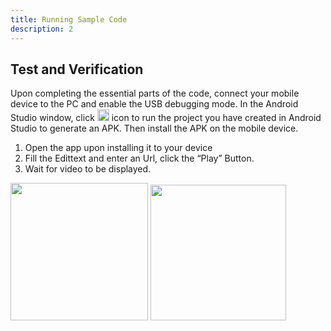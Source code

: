 ```yaml
---
title: Running Sample Code
description: 2
---
```


<h2><strong>Test and Verification</strong></h2>
<p>Upon completing the essential parts of the code, connect your mobile device to the PC and enable the USB debugging mode. In the Android Studio window, click   <img style="width: 19.00px" src="https://raw.githubusercontent.com/bekiryavuzkoc/testRepo/gh-pages/assets/run_image.png" onclick="imageclick(src)">    icon to run the project you have created in Android Studio to generate an APK. Then install the APK on the mobile device.</p>

<ol type="1">
	<li>Open the app upon installing it to your device</li>
	<li>Fill the Edittext and enter an Url, click the “Play” Button.</li>
	<li>Wait for video to be displayed.</li>
</ol>
<img style="width: 220.00px" src="https://raw.githubusercontent.com/bekiryavuzkoc/testRepo/gh-pages/assets/playvideoswithvideokitone.PNG" onclick="imageclick(src)">             <img style="width: 217.00px" src="https://raw.githubusercontent.com/bekiryavuzkoc/testRepo/gh-pages/assets/playvideoswithvideokittwo.PNG" onclick="imageclick(src)">

